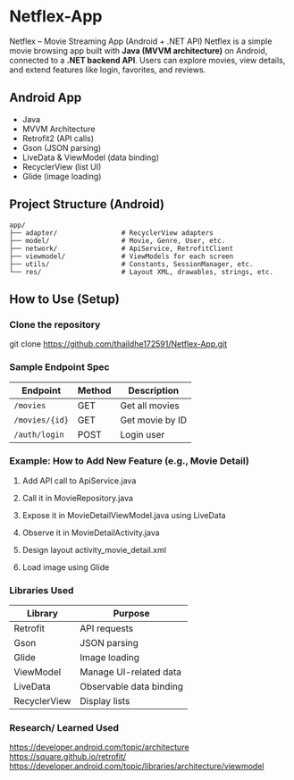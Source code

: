 # Netflex-App
Netflex – Movie Streaming App (Android + .NET API)  Netflex is a simple movie browsing app built with **Java (MVVM architecture)** on Android, connected to a **.NET backend API**. Users can explore movies, view details, and extend features like login, favorites, and reviews.


## Android App
- Java
- MVVM Architecture
- Retrofit2 (API calls)
- Gson (JSON parsing)
- LiveData & ViewModel (data binding)
- RecyclerView (list UI)
- Glide (image loading)

## Project Structure (Android)
```
app/
├── adapter/                # RecyclerView adapters
├── model/                  # Movie, Genre, User, etc.         
├── network/                # ApiService, RetrofitClient
├── viewmodel/              # ViewModels for each screen
├── utils/                  # Constants, SessionManager, etc.
└── res/                    # Layout XML, drawables, strings, etc.
```

## How to Use (Setup)
### Clone the repository

git clone https://github.com/thaildhe172591/Netflex-App.git

### Sample Endpoint Spec
| Endpoint       | Method | Description     |
| -------------- | ------ | --------------- |
| `/movies`      | GET    | Get all movies  |
| `/movies/{id}` | GET    | Get movie by ID |
| `/auth/login`  | POST   | Login user      |

### Example: How to Add New Feature (e.g., Movie Detail)
1. Add API call to ApiService.java

2. Call it in MovieRepository.java

3. Expose it in MovieDetailViewModel.java using LiveData

4. Observe it in MovieDetailActivity.java

5. Design layout activity_movie_detail.xml

6. Load image using Glide

### Libraries Used
| Library      | Purpose                 |
| ------------ | ----------------------- |
| Retrofit     | API requests            |
| Gson         | JSON parsing            |
| Glide        | Image loading           |
| ViewModel    | Manage UI-related data  |
| LiveData     | Observable data binding |
| RecyclerView | Display lists           |

### Research/ Learned Used
https://developer.android.com/topic/architecture
https://square.github.io/retrofit/
https://developer.android.com/topic/libraries/architecture/viewmodel
